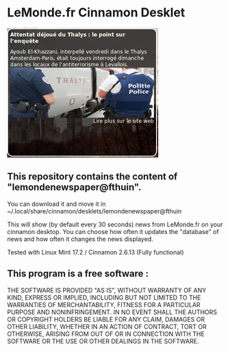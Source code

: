 # LeMonde.fr Cinnamon Desklet

![Screenshot](/capture.png)

## This repository contains the content of "lemondenewspaper@fthuin".
You can download it and move it in
~/.local/share/cinnamon/desklets/lemondenewspaper@fthuin

This will show (by default every 30 seconds) news from LeMonde.fr on
your cinnamon desktop. You can choose how often it updates the
"database" of news and how often it changes the news displayed.

Tested with Linux Mint 17.2 / Cinnamon 2.6.13 (Fully functional)

## This program is a free software :

THE SOFTWARE IS PROVIDED "AS IS", WITHOUT WARRANTY OF ANY KIND, EXPRESS OR IMPLIED, INCLUDING BUT NOT LIMITED TO THE WARRANTIES OF MERCHANTABILITY, FITNESS FOR A PARTICULAR PURPOSE AND NONINFRINGEMENT. IN NO EVENT SHALL THE AUTHORS OR COPYRIGHT HOLDERS BE LIABLE FOR ANY CLAIM, DAMAGES OR OTHER LIABILITY, WHETHER IN AN ACTION OF CONTRACT, TORT OR OTHERWISE, ARISING FROM OUT OF OR IN CONNECTION WITH THE SOFTWARE OR THE USE OR OTHER DEALINGS IN THE SOFTWARE.

